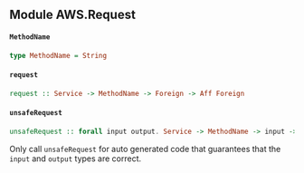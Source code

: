 ## Module AWS.Request

#### `MethodName`

``` purescript
type MethodName = String
```

#### `request`

``` purescript
request :: Service -> MethodName -> Foreign -> Aff Foreign
```

#### `unsafeRequest`

``` purescript
unsafeRequest :: forall input output. Service -> MethodName -> input -> Aff output
```

Only call `unsafeRequest` for auto generated code that guarantees
that the `input` and `output` types are correct.


